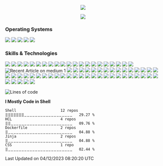 <p align="center">
  <img src="https://capsule-render.vercel.app/api?type=waving&color=gradient&text=Glory%20to%20You!&height=100&section=header"/>
</p>
<p align="center">
<img src="https://media.tenor.com/LvMSWNnHItYAAAAC/lick-lips-lick.gif">
</p>
<h3>Operating Systems</h3>
<p>
<img src="https://img.shields.io/badge/Linux-FCC624?style=flat-square&logo=linux&logoColor=black"> 
<img src="https://img.shields.io/badge/Ubuntu-E95420?style=flat-square&logo=ubuntu&logoColor=white"> 
<img src="https://img.shields.io/badge/Debian-A81D33?style=flat-square&logo=debian&logoColor=white"> 
<img src="https://img.shields.io/badge/Red%20Hat-EE0000?style=flat-square&logo=redhat&logoColor=white"> 
<img src="https://img.shields.io/badge/Cent%20OS-262577?style=flat-square&logo=CentOS&logoColor=white">
</p>
<h3>Skills & Technologies</h3>
<p>
<img src="https://img.shields.io/badge/Ansible-EE0000?style=flat-square&logo=ansible&logoColor=white">
<img src="https://img.shields.io/badge/Atlassian-0052CC?style=flat-square&logo=Atlassian&logoColor=white">
<img src="https://img.shields.io/badge/Backblaze-E21E29?style=flat-square&logo=Backblaze&logoColor=white">  
<img src="https://img.shields.io/badge/Bash-4EAA25?style=flat-square&logo=GNU%20Bash&logoColor=white">
<img src="https://img.shields.io/badge/Bitbucket-0052CC?style=flat-square&logo=Bitbucket&logoColor=white">  
<img src="https://img.shields.io/badge/Bootstrap-563D7C?style=flat-square&logo=bootstrap&logoColor=white">
<img src="https://img.shields.io/badge/Chocolatey-23172BF4?style=flat-square&logo=Chocolatey&logoColor=white">
<img src="https://img.shields.io/badge/Cloudflare-F38020?style=flat-square&logo=Cloudflare&logoColor=white">
<img src="https://img.shields.io/badge/Codacy-222F29?style=flat-square&logo=Codacy&logoColor=white">
<img src="https://img.shields.io/badge/Confluence-23172BF4?style=flat-square&logo=confluence&logoColor=white">
<img src="https://img.shields.io/badge/CSS-239120?&style=flat-square&logo=css3&logoColor=white">
<img src="https://img.shields.io/badge/curl-073551?style=flat-square&logo=curl&logoColor=white">
<img src="https://img.shields.io/badge/diagrams.net-F08705?style=flat-square&logo=diagrams.net&logoColor=white">
<img src="https://img.shields.io/badge/DigitalOcean-0080FF?style=flat-square&logo=DigitalOcean&logoColor=white">
<img src="https://img.shields.io/badge/Discord-5865F2?style=flat-square&logo=Discord&logoColor=white">
<img src="https://img.shields.io/badge/Docker-2496ED?style=flat-square&logo=docker&logoColor=white">
<img src="https://img.shields.io/badge/Editor%20Config-E0EFEF?style=flat-square&logo=editorconfig&logoColor=000">
<img src="https://img.shields.io/badge/Font%20Awesome-528DD7?style=flat-square&logo=Font%20Awesome&logoColor=white">
<img src="https://img.shields.io/badge/GIMP-5C5543?style=flat-square&logo=gimp&logoColor=white">
<img src="https://img.shields.io/badge/Git-F05032?style=flat-square&logo=git&logoColor=white">
<img src="https://img.shields.io/badge/GitBook-3884FF?style=flat-square&logo=GitBook&logoColor=white">
<img src="https://img.shields.io/badge/GitHub-181717?style=flat-square&logo=github&logoColor=white" alt="Recent Article on medium 1">
<img src="https://img.shields.io/badge/GitHub%20Actions-2088FF?style=flat-square&logo=github%20actions&logoColor=white">
<img src="https://img.shields.io/badge/GitKraken-179287?style=flat-square&logo=GitKraken&logoColor=white">
<img src="https://img.shields.io/badge/Google%20AdSense-4285F4?style=flat-square&logo=Google%20AdSense&logoColor=white">
<img src="https://img.shields.io/badge/Google%20Analytics-E37400?style=flat-square&logo=Google%20Analytics&logoColor=white">
<img src="https://img.shields.io/badge/HTML-239120?style=flat-square&logo=html5&logoColor=white">
<img src="https://img.shields.io/badge/IFTTT-000000?style=flat-square&logo=IFTTT&logoColor=white">
<img src="https://img.shields.io/badge/Jenkins-D24939?style=flat-square&logo=Jenkins&logoColor=white">
<img src="https://img.shields.io/badge/Jira-0052CC?style=flat-square&logo=Jira&logoColor=white">
<img src="https://img.shields.io/badge/Let%27s%20Encrypt-003A70?style=flat-square&logo=Let%27s%20Encrypt&logoColor=white">
<img src="https://img.shields.io/badge/Linode-00A95C?style=flat-square&logo=Linode&logoColor=white">
<img src="https://img.shields.io/badge/Markdown-000000?style=flat-square&logo=markdown&logoColor=white">
<img src="https://img.shields.io/badge/Microsoft_Edge-0078D7?style=flat-square&logo=Microsoft-edge&logoColor=white">
<img src="https://img.shields.io/badge/Microsoft_Visio-3955A3?style=flat-square&logo=microsoft-visio&logoColor=white">
<img src="https://img.shields.io/badge/Microsoft_Word-2B579A?style=flat-square&logo=microsoft-word&logoColor=white">
<img src="https://img.shields.io/badge/MySQL-4479A1?style=flat-square&logo=MySQL&logoColor=white">
<img src="https://img.shields.io/badge/NGINX-009639?logo=NGINX&style=flat-square&logoColor=white">
<img src="https://img.shields.io/badge/npm-CB3837?style=flat-square&logo=npm&logoColor=white">
<img src="https://img.shields.io/badge/OPNSense-D94F00?style=flat-square&logo=OPNSense&logoColor=white">
<img src="https://img.shields.io/badge/OVH-123F6D?style=flat-square&logo=OVH&logoColor=white">
<img src="https://img.shields.io/badge/Packagist-F28D1A?style=flat-square&logo=Packagist&logoColor=white">
<img src="https://img.shields.io/badge/PageSpeed%20Insights-4285F4?style=flat-square&logo=PageSpeed%20Insights&logoColor=white">
<img src="https://img.shields.io/badge/Pi-hole-96060C?style=flat-square&logo=Pi-hole&logoColor=white">
<img src="https://img.shields.io/badge/Plesk-52BBE6?style=flat-square&logo=Plesk&logoColor=white">
<img src="https://img.shields.io/badge/Plex-EBAF00?style=flat-square&logo=Plex&logoColor=white">
<img src="https://img.shields.io/badge/Pluralsight-F15B2A?style=flat-square&logo=Pluralsight&logoColor=white">
<img src="https://img.shields.io/badge/Portainer-13BEF9?style=flat-square&logo=Portainer&logoColor=white">
<img src="https://img.shields.io/badge/Prettier-1A2C34?style=flat-square&logo=prettier&logoColor=F7BA3E">
<img src="https://img.shields.io/badge/RaspberryPi-A22846?style=flat-square&logo=Raspberry-Pi">
<img src="https://img.shields.io/badge/SemVer-3F4551?style=flat-square&logo=SemVer&logoColor=white">
<img src="https://img.shields.io/badge/Snyk-4C4A73?style=flat-square&logo=snyk&logoColor=white">
<img src="https://img.shields.io/badge/Stack%20Exchange-1E5397?style=flat-square&logo=Stack%20Exchange">
<img src="https://img.shields.io/badge/Star%20Trek-007aa5?style=flat-square&logo=Star%20Trek&logoColor=white">
<img src="https://img.shields.io/badge/Steam-000000?style=flat-square&logo=Steam&logoColor=white">
<img src="https://img.shields.io/badge/SteamDB-000000?style=flat-square&logo=SteamDB&logoColor=white">
<img src="https://img.shields.io/badge/Synology-B5B5B6?style=flat-square&logo=Synology&logoColor=white">
<img src="https://img.shields.io/badge/TeamSpeak-004680?style=flat-square&logo=TeamSpeak&logoColor=white">
<img src="https://img.shields.io/badge/Terraform-7B42BC?style=flat-square&logo=terraform&logoColor=white">
<img src="https://img.shields.io/badge/Uptime%20Kuma-5CDD8B?style=flat-square&logo=Uptime%20Kuma&logoColor=white">
<img src="https://img.shields.io/badge/Vim-019733?&style=flat-square&logo=vim&logoColor=white">
<img src="https://img.shields.io/badge/VirtualBox-183A61?logo=virtualbox&logoColor=white&style=flat-square">
<img src="https://img.shields.io/badge/Visual_Studio_Code-007ACC?style=flat-square&logo=visual%20studio%20code&logoColor=white">
<img src="https://img.shields.io/badge/VMware-607078?style=flat-square&logo=vmware&logoColor=white">
<img src="https://img.shields.io/badge/Windows-0078D6?style=flat-square&logo=Windows&logoColor=white"> 
<img src="https://img.shields.io/badge/Windows%2011-0078D4?style=flat-square&logo=Windows%2011&logoColor=white"> 
<img src="https://img.shields.io/badge/Wordpress-21759B?style=flat-square&logo=wordpress&logoColor=white"> 
</p>

<!--START_SECTION:waka-->
![Lines of code](https://img.shields.io/badge/From%20Hello%20World%20I%27ve%20Written-14.9%20million%20lines%20of%20code-blue)

**I Mostly Code in Shell** 

```text
Shell                    12 repos            ⣿⣿⣿⣿⣿⣿⣿⣀⣀⣀⣀⣀⣀⣀⣀⣀⣀⣀⣀⣀⣀⣀⣀⣀⣀   29.27 % 
HCL                      4 repos             ⣿⣿⣀⣀⣀⣀⣀⣀⣀⣀⣀⣀⣀⣀⣀⣀⣀⣀⣀⣀⣀⣀⣀⣀⣀   09.76 % 
Dockerfile               2 repos             ⣿⣀⣀⣀⣀⣀⣀⣀⣀⣀⣀⣀⣀⣀⣀⣀⣀⣀⣀⣀⣀⣀⣀⣀⣀   04.88 % 
Jinja                    2 repos             ⣿⣀⣀⣀⣀⣀⣀⣀⣀⣀⣀⣀⣀⣀⣀⣀⣀⣀⣀⣀⣀⣀⣀⣀⣀   04.88 % 
CSS                      1 repo              ⣿⣀⣀⣀⣀⣀⣀⣀⣀⣀⣀⣀⣀⣀⣀⣀⣀⣀⣀⣀⣀⣀⣀⣀⣀   02.44 % 
```




 Last Updated on 04/12/2023 08:20:20 UTC
<!--END_SECTION:waka-->
